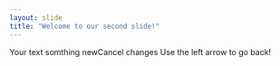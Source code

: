 ```yaml
---
layout: slide
title: "Welcome to our second slide!"
---
```

Your text somthing newCancel changes
Use the left arrow to go back!
